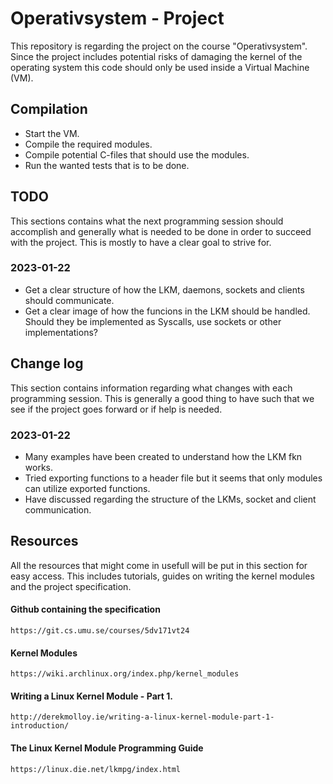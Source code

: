 # Operativsystem - Project

This repository is regarding the project on the course "Operativsystem". Since the project includes potential risks of damaging the kernel of the operating system this code should only be used inside a Virtual Machine (VM).

## Compilation

- Start the VM.
- Compile the required modules.
- Compile potential C-files that should use the modules.
- Run the wanted tests that is to be done.

## TODO

This sections contains what the next programming session should accomplish and generally what is needed to be done in order to succeed with the project. This is mostly to have a clear goal to strive for.

### 2023-01-22

- Get a clear structure of how the LKM, daemons, sockets and clients should communicate.
- Get a clear image of how the funcions in the LKM should be handled. Should they be implemented as Syscalls, use sockets or other implementations?

## Change log

This section contains information regarding what changes with each programming session. This is generally a good thing to have such that we see if the project goes forward or if help is needed.

### 2023-01-22

- Many examples have been created to understand how the LKM fkn works.
- Tried exporting functions to a header file but it seems that only modules can utilize exported functions.
- Have discussed regarding the structure of the LKMs, socket and client communication.

## Resources

All the resources that might come in usefull will be put in this section for easy access. This includes tutorials, guides on writing the kernel modules and the project specification.

#### Github containing the specification

    https://git.cs.umu.se/courses/5dv171vt24

#### Kernel Modules

    https://wiki.archlinux.org/index.php/kernel_modules

#### Writing a Linux Kernel Module - Part 1.

    http://derekmolloy.ie/writing-a-linux-kernel-module-part-1-introduction/

#### The Linux Kernel Module Programming Guide

    https://linux.die.net/lkmpg/index.html
